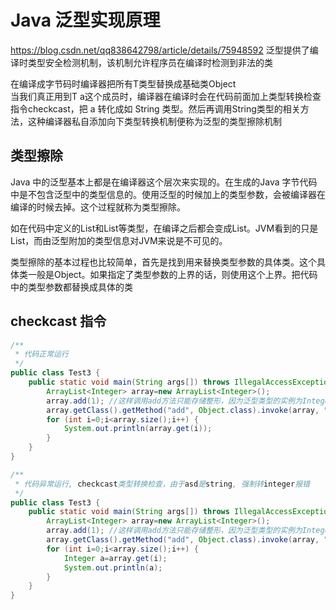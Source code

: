 # Java <T> 泛型实现原理
https://blog.csdn.net/qq838642798/article/details/75948592
泛型提供了编译时类型安全检测机制，该机制允许程序员在编译时检测到非法的类

在编译成字节码时编译器把所有T类型替换成基础类Object  
当我们真正用到T a这个成员时，编译器在编译时会在代码前面加上类型转换检查指令checkcast，把 a 转化成如 String 类型。然后再调用String类型的相关方法，这种编译器私自添加向下类型转换机制便称为泛型的类型擦除机制

## 类型擦除
Java 中的泛型基本上都是在编译器这个层次来实现的。在生成的Java 字节代码中是不包含泛型中的类型信息的。使用泛型的时候加上的类型参数，会被编译器在编译的时候去掉。这个过程就称为类型擦除。

如在代码中定义的List<Object>和List<String>等类型，在编译之后都会变成List。JVM看到的只是List，而由泛型附加的类型信息对JVM来说是不可见的。

类型擦除的基本过程也比较简单，首先是找到用来替换类型参数的具体类。这个具体类一般是Object。如果指定了类型参数的上界的话，则使用这个上界。把代码中的类型参数都替换成具体的类

## checkcast 指令
```java
/**
 * 代码正常运行
 */
public class Test3 {
    public static void main(String args[]) throws IllegalAccessException, IllegalArgumentException, InvocationTargetException, NoSuchMethodException, SecurityException{
        ArrayList<Integer> array=new ArrayList<Integer>();    
        array.add(1); //这样调用add方法只能存储整形，因为泛型类型的实例为Integer    
        array.getClass().getMethod("add", Object.class).invoke(array, "asd");    
        for (int i=0;i<array.size();i++) { 
            System.out.println(array.get(i));
        }  
    }
}

/**
 * 代码异常运行, checkcast类型转换检查，由于asd是string, 强制转integer报错
 */
public class Test3 {
    public static void main(String args[]) throws IllegalAccessException, IllegalArgumentException, InvocationTargetException, NoSuchMethodException, SecurityException{
        ArrayList<Integer> array=new ArrayList<Integer>();    
        array.add(1); //这样调用add方法只能存储整形，因为泛型类型的实例为Integer    
        array.getClass().getMethod("add", Object.class).invoke(array, "asd");    
        for (int i=0;i<array.size();i++) { 
            Integer a=array.get(i);
            System.out.println(a);
        }  
    }
}
```